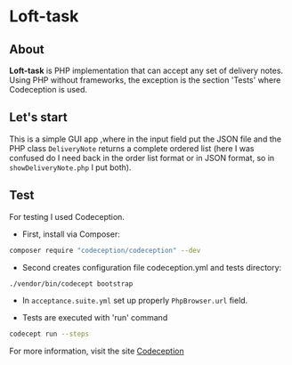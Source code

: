 # Loft-task

## About
**Loft-task** is PHP implementation that can accept any set of delivery notes. 
Using PHP without frameworks, the exception is the section 'Tests' where Codeception is used.

## Let's start
This is a simple GUI app ,where in the input field put the JSON file and the PHP class `DeliveryNote` returns a complete ordered list (here I was confused do I need back in the order list format or in JSON format, so in `showDeliveryNote.php` I put both).


## Test
For testing I used Codeception.
* First, install via Composer:
```bash
composer require "codeception/codeception" --dev
```

* Second creates configuration file codeception.yml and tests directory:
```bash
./vendor/bin/codecept bootstrap
```

* In `acceptance.suite.yml` set up properly `PhpBrowser.url` field. 

* Tests are executed with 'run' command
```bash
codecept run --steps
```

For more information, visit the site
[Codeception](https://codeception.com/)
